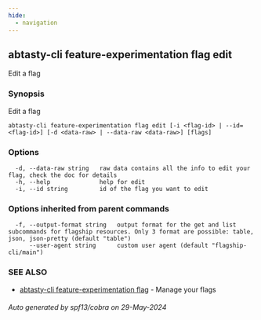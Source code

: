 ```yaml
---
hide:
  - navigation
---
```

## abtasty-cli feature-experimentation flag edit

Edit a flag

### Synopsis

Edit a flag

```
abtasty-cli feature-experimentation flag edit [-i <flag-id> | --id=<flag-id>] [-d <data-raw> | --data-raw <data-raw>] [flags]
```

### Options

```
  -d, --data-raw string   raw data contains all the info to edit your flag, check the doc for details
  -h, --help              help for edit
  -i, --id string         id of the flag you want to edit
```

### Options inherited from parent commands

```
  -f, --output-format string   output format for the get and list subcommands for flagship resources. Only 3 format are possible: table, json, json-pretty (default "table")
      --user-agent string      custom user agent (default "flagship-cli/main")
```

### SEE ALSO

* [abtasty-cli feature-experimentation flag](abtasty-cli_feature-experimentation_flag.md)	 - Manage your flags

###### Auto generated by spf13/cobra on 29-May-2024
